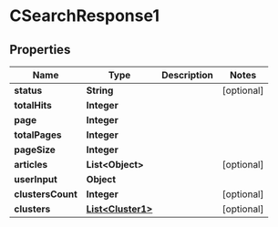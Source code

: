 

# CSearchResponse1


## Properties

| Name | Type | Description | Notes |
|------------ | ------------- | ------------- | -------------|
|**status** | **String** |  |  [optional] |
|**totalHits** | **Integer** |  |  |
|**page** | **Integer** |  |  |
|**totalPages** | **Integer** |  |  |
|**pageSize** | **Integer** |  |  |
|**articles** | **List&lt;Object&gt;** |  |  [optional] |
|**userInput** | **Object** |  |  |
|**clustersCount** | **Integer** |  |  [optional] |
|**clusters** | [**List&lt;Cluster1&gt;**](Cluster1.md) |  |  [optional] |



